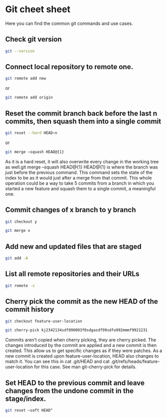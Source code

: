 # Git cheet sheet

Here you can find the common git commands and use cases.

## Check git version

```bash
git --version
```

## Connect local repository to remote one.

```bash
git remote add new
```
or
```bash
git remote add origin
```

##  Reset the commit branch back before the last n commits, then squash them into a single commit
```bash
git reset --hard HEAD~n
```
or
```bash
git merge –squash HEAD@{1}
```
As it is a hard reset, it will also overwrite every change in the working tree as well.git merge –squash HEAD@{1} HEAD@{1} is where the branch was just before the previous command. This command sets the state of the index to be as it would just after a merge from that commit. This whole operation could be a way to take 5 commits from a branch in which you started a new feature and squash them to a single commit, a meaningful one.

## Commit changes of x branch to y branch
```bash
git checkout y
```
```bash
git merge x
```

## Add new and updated files that are staged
```bash
git add -A
```

## List all remote repositories and their URLs
```bash
git remote -v
```


## Cherry pick the commit as the new HEAD of the commit history
```bash
git checkout feature-user-location
```
```bash
git cherry-pick kj2342134sdf090093f0sdgasdf99sdfo992mmmf9921231
```
Commits aren’t copied when cherry picking, they are cherry picked. The changes introduced by the commit are applied and a new commit is then created. This allow us to get specific changes as if they were patches. As a new commit is created upon feature-user-location, HEAD also changes to match it. You can see this in cat .git/HEAD and cat .git/refs/heads/feature-user-location for this case. See man git-cherry-pick for details.


## Set HEAD to the previous commit and leave changes from the undone commit in the stage/index.
```bash
git reset –soft HEAD^
```
